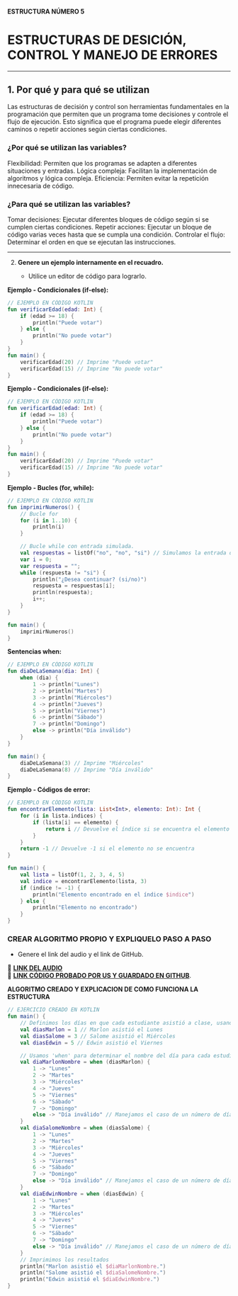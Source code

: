 #### ESTRUCTURA NÚMERO 5  
# ESTRUCTURAS DE DESICIÓN, CONTROL Y MANEJO DE ERRORES

---

## 1. Por qué y para qué se utilizan

Las estructuras de decisión y control son herramientas fundamentales en la programación que permiten que un programa tome decisiones y controle el flujo de ejecución. Esto significa que el programa puede elegir diferentes caminos o repetir acciones según ciertas condiciones.

### ¿Por qué se utilizan las variables?

Flexibilidad: Permiten que los programas se adapten a diferentes situaciones y entradas.
Lógica compleja: Facilitan la implementación de algoritmos y lógica compleja.
Eficiencia: Permiten evitar la repetición innecesaria de código.

### ¿Para qué se utilizan las variables?

Tomar decisiones: Ejecutar diferentes bloques de código según si se cumplen ciertas condiciones.
Repetir acciones: Ejecutar un bloque de código varias veces hasta que se cumpla una condición.
Controlar el flujo: Determinar el orden en que se ejecutan las instrucciones.

---

2. **Genere un ejemplo internamente en el recuadro.**  

   - Utilice un editor de código para lograrlo.

**Ejemplo - Condicionales (if-else):**
```kotlin
// EJEMPLO EN CÓDIGO KOTLIN
fun verificarEdad(edad: Int) {
    if (edad >= 18) {
        println("Puede votar")
    } else {
        println("No puede votar")
    }
}
fun main() {
    verificarEdad(20) // Imprime "Puede votar"
    verificarEdad(15) // Imprime "No puede votar"
}
```
**Ejemplo - Condicionales (if-else):**
```kotlin
// EJEMPLO EN CÓDIGO KOTLIN
fun verificarEdad(edad: Int) {
    if (edad >= 18) {
        println("Puede votar")
    } else {
        println("No puede votar")
    }
}
fun main() {
    verificarEdad(20) // Imprime "Puede votar"
    verificarEdad(15) // Imprime "No puede votar"
}
```
**Ejemplo - Bucles (for, while):**
```kotlin
// EJEMPLO EN CÓDIGO KOTLIN
fun imprimirNumeros() {
    // Bucle for
    for (i in 1..10) {
        println(i)
    }

    // Bucle while con entrada simulada.
    val respuestas = listOf("no", "no", "si") // Simulamos la entrada del usuario.
    var i = 0;
    var respuesta = "";
    while (respuesta != "si") {
        println("¿Desea continuar? (si/no)")
        respuesta = respuestas[i];
        println(respuesta);
        i++;
    }
}

fun main() {
    imprimirNumeros()
}
```
**Sentencias when:**
```kotlin
// EJEMPLO EN CÓDIGO KOTLIN
fun diaDeLaSemana(dia: Int) {
    when (dia) {
        1 -> println("Lunes")
        2 -> println("Martes")
        3 -> println("Miércoles")
        4 -> println("Jueves")
        5 -> println("Viernes")
        6 -> println("Sábado")
        7 -> println("Domingo")
        else -> println("Día inválido")
    }
}

fun main() {
    diaDeLaSemana(3) // Imprime "Miércoles"
    diaDeLaSemana(8) // Imprime "Día inválido"
}
```
**Ejemplo - Códigos de error:**
```kotlin
// EJEMPLO EN CÓDIGO KOTLIN
fun encontrarElemento(lista: List<Int>, elemento: Int): Int {
    for (i in lista.indices) {
        if (lista[i] == elemento) {
            return i // Devuelve el índice si se encuentra el elemento
        }
    }
    return -1 // Devuelve -1 si el elemento no se encuentra
}

fun main() {
    val lista = listOf(1, 2, 3, 4, 5)
    val indice = encontrarElemento(lista, 3)
    if (indice != -1) {
        println("Elemento encontrado en el índice $indice")
    } else {
        println("Elemento no encontrado")
    }
}
```

### CREAR ALGORITMO PROPIO Y EXPLIQUELO PASO A PASO 
- Genere el link del audio y el link de GitHub.  

🔗 **[LINK DEL AUDIO]()**  
🔗 **[LINK CÓDIGO PROBADO POR US Y GUARDADO EN GITHUB]()**.

**ALGORITMO CREADO Y EXPLICACION DE COMO FUNCIONA LA ESTRUCTURA**
```kotlin
// EJERCICIO CREADO EN KOTLIN
fun main() {
    // Definimos los días en que cada estudiante asistió a clase, usando números (1=Lunes, 2=Martes, etc.)
    val diasMarlon = 1 // Marlon asistió el Lunes
    val diasSalome = 3 // Salome asistió el Miércoles
    val diasEdwin = 5 // Edwin asistió el Viernes

    // Usamos 'when' para determinar el nombre del día para cada estudiante
    val diaMarlonNombre = when (diasMarlon) {
        1 -> "Lunes"
        2 -> "Martes"
        3 -> "Miércoles"
        4 -> "Jueves"
        5 -> "Viernes"
        6 -> "Sábado"
        7 -> "Domingo"
        else -> "Día inválido" // Manejamos el caso de un número de día incorrecto
    }
    val diaSalomeNombre = when (diasSalome) {
        1 -> "Lunes"
        2 -> "Martes"
        3 -> "Miércoles"
        4 -> "Jueves"
        5 -> "Viernes"
        6 -> "Sábado"
        7 -> "Domingo"
        else -> "Día inválido" // Manejamos el caso de un número de día incorrecto
    }
    val diaEdwinNombre = when (diasEdwin) {
        1 -> "Lunes"
        2 -> "Martes"
        3 -> "Miércoles"
        4 -> "Jueves"
        5 -> "Viernes"
        6 -> "Sábado"
        7 -> "Domingo"
        else -> "Día inválido" // Manejamos el caso de un número de día incorrecto
    }
    // Imprimimos los resultados
    println("Marlon asistió el $diaMarlonNombre.")
    println("Salome asistió el $diaSalomeNombre.")
    println("Edwin asistió el $diaEdwinNombre.")
}
```
